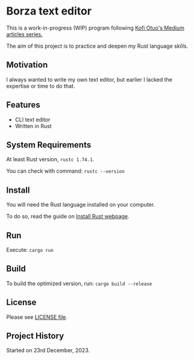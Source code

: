 # Borza text editor

This is a work-in-progress (WIP) program following [Kofi Otuo's Medium articles series.](https://medium.com/@otukof/678a463f968b)

The aim of this project is to practice and deepen my Rust language skills.

## Motivation

I always wanted to write my own text editor, but earlier I lacked the expertise or time to do that.

## Features

- CLI text editor
- Written in Rust

## System Requirements

At least Rust version, `rustc 1.74.1`.

You can check with command: `rustc --version`

## Install

You will need the Rust language installed on your computer.

To do so, read the guide on [Install Rust webpage](https://www.rust-lang.org/tools/install).

## Run

Execute: `cargo run`

## Build

To build the optimized version, run: `cargo build --release`

## License

Please see [LICENSE file](LICENSE).

## Project History

Started on 23rd December, 2023.
